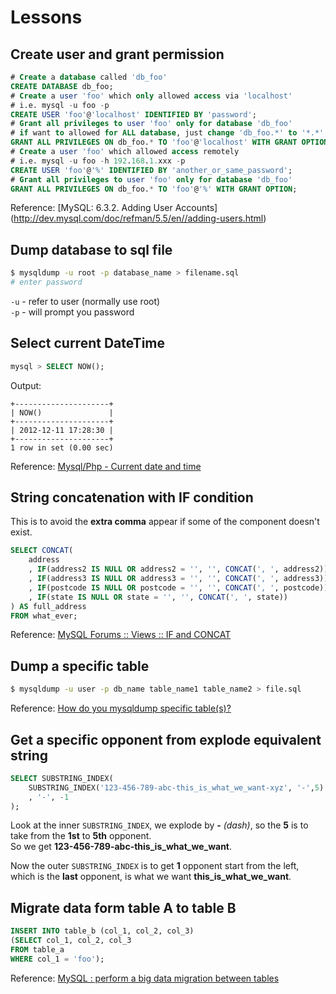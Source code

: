 # Lessons

## Create user and grant permission
```sql
# Create a database called 'db_foo'
CREATE DATABASE db_foo;
# Create a user 'foo' which only allowed access via 'localhost'
# i.e. mysql -u foo -p
CREATE USER 'foo'@'localhost' IDENTIFIED BY 'password';
# Grant all privileges to user 'foo' only for database 'db_foo'
# if want to allowed for ALL database, just change 'db_foo.*' to '*.*'
GRANT ALL PRIVILEGES ON db_foo.* TO 'foo'@'localhost' WITH GRANT OPTION;
# Create a user 'foo' which allowed access remotely
# i.e. mysql -u foo -h 192.168.1.xxx -p
CREATE USER 'foo'@'%' IDENTIFIED BY 'another_or_same_password';
# Grant all privileges to user 'foo' only for database 'db_foo'
GRANT ALL PRIVILEGES ON db_foo.* TO 'foo'@'%' WITH GRANT OPTION;
```

Reference: [MySQL: 6.3.2. Adding User Accounts] (http://dev.mysql.com/doc/refman/5.5/en//adding-users.html)

## Dump database to sql file
```sh
$ mysqldump -u root -p database_name > filename.sql
# enter password
```
`-u` - refer to user (normally use root)  
`-p` - will prompt you password

## Select current DateTime
```sql
mysql > SELECT NOW();
```
Output:
```
+---------------------+
| NOW()               |
+---------------------+
| 2012-12-11 17:28:30 |
+---------------------+
1 row in set (0.00 sec)
```

Reference: [Mysql/Php - Current date and time](http://stackoverflow.com/questions/3618401/mysql-php-current-date-and-time#answers)

## String concatenation with IF condition
This is to avoid the **extra comma** appear if some of the component doesn't exist.
```sql
SELECT CONCAT(
    address
    , IF(address2 IS NULL OR address2 = '', '', CONCAT(', ', address2))
    , IF(address3 IS NULL OR address3 = '', '', CONCAT(', ', address3))
    , IF(postcode IS NULL OR postcode = '', '', CONCAT(', ', postcode))
    , IF(state IS NULL OR state = '', '', CONCAT(', ', state))
) AS full_address
FROM what_ever;
```

Reference: [MySQL Forums :: Views :: IF and CONCAT](http://forums.mysql.com/read.php?100,94227,94227)

## Dump a specific table
```sh
$ mysqldump -u user -p db_name table_name1 table_name2 > file.sql
```

Reference: [How do you mysqldump specific table(s)?](http://dba.stackexchange.com/questions/9306/how-do-you-mysqldump-specific-tables#answer-9309)

## Get a specific opponent from explode equivalent string
```sql
SELECT SUBSTRING_INDEX(
    SUBSTRING_INDEX('123-456-789-abc-this_is_what_we_want-xyz', '-',5)
    , '-', -1
);
```

Look at the inner `SUBSTRING_INDEX`, we explode by **-** _(dash)_, so the **5** is to take from the **1st** to **5th** opponent.  
So we get **123-456-789-abc-this_is_what_we_want**.

Now the outer `SUBSTRING_INDEX` is to get **1** opponent start from the left, which is the **last** opponent, is what we want **this_is_what_we_want**.

## Migrate data form table A to table B
```sql
INSERT INTO table_b (col_1, col_2, col_3)
(SELECT col_1, col_2, col_3
FROM table_a
WHERE col_1 = 'foo');
```

Reference: [MySQL : perform a big data migration between tables](http://dba.stackexchange.com/questions/24116/mysql-perform-a-big-data-migration-between-tables)
